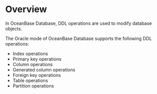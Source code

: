 # Overview

In OceanBase Database, DDL operations are used to modify database objects.

The Oracle mode of OceanBase Database supports the following DDL operations:

* Index operations
* Primary key operations
* Column operations
* Generated column operations
* Foreign key operations
* Table operations
* Partition operations
